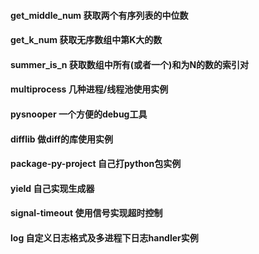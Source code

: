 #### get_middle_num 获取两个有序列表的中位数 
#### get_k_num 获取无序数组中第K大的数
#### summer_is_n 获取数组中所有(或者一个)和为N的数的索引对
#### multiprocess 几种进程/线程池使用实例
#### pysnooper 一个方便的debug工具
#### difflib 做diff的库使用实例
#### package-py-project 自己打python包实例
#### yield 自己实现生成器
#### signal-timeout 使用信号实现超时控制
#### log 自定义日志格式及多进程下日志handler实例
